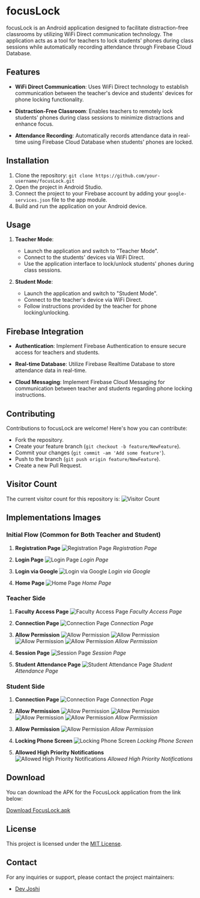 # focusLock

focusLock is an Android application designed to facilitate distraction-free classrooms by utilizing WiFi Direct communication technology. The application acts as a tool for teachers to lock students' phones during class sessions while automatically recording attendance through Firebase Cloud Database.

## Features

- **WiFi Direct Communication**: Uses WiFi Direct technology to establish communication between the teacher's device and students' devices for phone locking functionality.
- **Distraction-Free Classroom**: Enables teachers to remotely lock students' phones during class sessions to minimize distractions and enhance focus.

- **Attendance Recording**: Automatically records attendance data in real-time using Firebase Cloud Database when students' phones are locked.

## Installation

1. Clone the repository: `git clone https://github.com/your-username/focusLock.git`
2. Open the project in Android Studio.
3. Connect the project to your Firebase account by adding your `google-services.json` file to the app module.
4. Build and run the application on your Android device.

## Usage

1. **Teacher Mode**:

   - Launch the application and switch to "Teacher Mode".
   - Connect to the students' devices via WiFi Direct.
   - Use the application interface to lock/unlock students' phones during class sessions.

2. **Student Mode**:
   - Launch the application and switch to "Student Mode".
   - Connect to the teacher's device via WiFi Direct.
   - Follow instructions provided by the teacher for phone locking/unlocking.

## Firebase Integration

- **Authentication**: Implement Firebase Authentication to ensure secure access for teachers and students.
- **Real-time Database**: Utilize Firebase Realtime Database to store attendance data in real-time.

- **Cloud Messaging**: Implement Firebase Cloud Messaging for communication between teacher and students regarding phone locking instructions.

## Contributing

Contributions to focusLock are welcome! Here's how you can contribute:

- Fork the repository.
- Create your feature branch (`git checkout -b feature/NewFeature`).
- Commit your changes (`git commit -am 'Add some feature'`).
- Push to the branch (`git push origin feature/NewFeature`).
- Create a new Pull Request.

## Visitor Count

The current visitor count for this repository is: ![Visitor Count](https://profile-counter.glitch.me/{devjoshi16}/count.svg)

## Implementations Images

### Initial Flow (Common for Both Teacher and Student)

1. **Registration Page**
   ![Registration Page](/implementation/fig%201.jpg)
   _Registration Page_

2. **Login Page**
   ![Login Page](/implementation/fig%202.jpg)
   _Login Page_

3. **Login via Google**
   ![Login via Google](/implementation/fig%203.jpg)
   _Login via Google_

4. **Home Page**
   ![Home Page](/implementation/fig%204.jpg)
   _Home Page_

### Teacher Side

1. **Faculty Access Page**
   ![Faculty Access Page](/implementation/fig%205.jpg)
   _Faculty Access Page_

2. **Connection Page**
   ![Connection Page](/implementation/fig%2016.jpg)
   _Connection Page_

3. **Allow Permission**
   ![Allow Permission](/implementation/fig%2013.jpg)
   ![Allow Permission](/implementation/fig%2014.jpg)
   ![Allow Permission](/implementation/fig%2015.jpg)
   ![Allow Permission](/implementation/fig%2016.jpg)
   _Allow Permission_

4. **Session Page**
   ![Session Page](/implementation/fig%206.jpg)
   _Session Page_

5. **Student Attendance Page**
   ![Student Attendance Page](/implementation/fig%208.jpg)
   _Student Attendance Page_

### Student Side

1. **Connection Page**
   ![Connection Page](/implementation/fig%2016.jpg)
   _Connection Page_
2. **Allow Permission**
   ![Allow Permission](/implementation/fig%2013.jpg)
   ![Allow Permission](/implementation/fig%2014.jpg)
   ![Allow Permission](/implementation/fig%2015.jpg)
   ![Allow Permission](/implementation/fig%2016.jpg)
   _Allow Permission_

3. **Allow Permission**
   ![Allow Permission](/implementation/fig%209.jpg)
   _Allow Permission_

4. **Locking Phone Screen**
   ![Locking Phone Screen](/implementation/fig%2010.jpg)
   _Locking Phone Screen_

5. **Allowed High Priority Notifications**
   ![Allowed High Priority Notifications](/implementation/fig%2011.jpg)
   _Allowed High Priority Notifications_

## Download

You can download the APK for the FocusLock application from the link below:

[Download FocusLock.apk](./FocusLock.apk)

## License

This project is licensed under the [MIT License](LICENSE).

## Contact

For any inquiries or support, please contact the project maintainers:

- [Dev Joshi](mailto:devjoshi1611@gmail.com)
